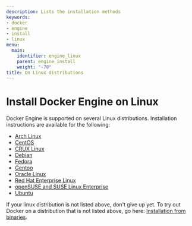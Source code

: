 ```yaml
---
description: Lists the installation methods
keywords:
- docker
- engine
- install
- linux
menu:
  main:
    identifier: engine_linux
    parent: engine_install
    weight: "-70"
title: On Linux distributions
---
```


# Install Docker Engine on Linux

Docker Engine is supported on several Linux distributions. Installation instructions are available for the following:

* [Arch Linux](archlinux.md)
* [CentOS](centos.md)
* [CRUX Linux](cruxlinux.md)
* [Debian](debian.md)
* [Fedora](fedora.md)
* [Gentoo](gentoolinux.md)
* [Oracle Linux](oracle.md)
* [Red Hat Enterprise Linux](rhel.md)
* [openSUSE and SUSE Linux Enterprise](SUSE.md)
* [Ubuntu](ubuntulinux.md)

If your linux distribution is not listed above, don't give up yet. To try out Docker on a distribution that is not listed above, go here: [Installation from binaries](../binaries.md).
